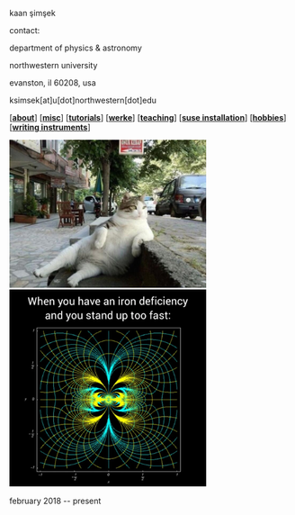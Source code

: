 kaan şimşek

contact:

department of physics & astronomy

northwestern university

evanston, il 60208, usa

ksimsek[at]u[dot]northwestern[dot]edu

\[[__about__](https://kagsimsek.github.io/about)\]
\[[__misc__](https://kagsimsek.github.io/misc)\]
\[[__tutorials__](https://kagsimsek.github.io/tutorials)\]
\[[__werke__](https://kagsimsek.github.io/werke)\]
\[[__teaching__](https://kagsimsek.github.io/teaching)\]
\[[__suse installation__](https://kagsimsek.github.io/SUSE_installation)\]
\[[__hobbies__](https://kagsimsek.github.io/hobbies)\]
\[[__writing instruments__](https://kagsimsek.github.io/writing_instruments)\]





<img src="./files/img/cat.jpeg" alt="cat" width="350"/>





<img src="./files/img/mathmeme.jpg" alt="mathmeme" width="350"/>





february 2018 -- present
